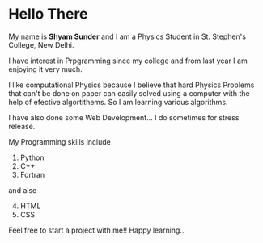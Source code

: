# Hello There

My name is __Shyam Sunder__ and I am a Physics Student in St. Stephen's College, New Delhi. 

I have interest in Prpgramming since my college and from last year I am enjoying it very much. 

I like computational Physics because I believe that hard Physics Problems that can't be done on paper can easily solved using a computer with the help of efective algortithems. So I am learning various algorithms.

I have also done some Web Development... I do sometimes for stress release.

My Programming skills include

1. Python
1. C++
1. Fortran

and also

4. HTML 
5. CSS

Feel free to start a project with me!! Happy learning..
